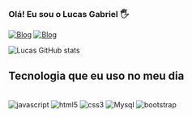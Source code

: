 ### Olá! Eu sou o Lucas Gabriel 🖐️

[![Blog](https://img.shields.io/badge/Instagram-E4405F?style=for-the-badge&logo=instagram&logoColor=white
)](https://www.instagram.com/luk4s.gabriel/)
[![Blog](https://img.shields.io/badge/LinkedIn-0077B5?style=for-the-badge&logo=linkedin&logoColor=white
)](https://www.linkedin.com/in/lucas-gabriel-a1525124b/)

![Lucas GitHub stats](https://github-readme-stats.vercel.app/api?username=DevLuk4s&show_icons=true&theme=dracula)

## Tecnologia que eu uso no meu dia

<div style='display: inline_block'><br/>
  <img align="center" alt="javascript" src="https://img.shields.io/badge/JavaScript-323330?style=for-the-badge&logo=javascript&logoColor=F7DF1E">
  <img align="center" alt="html5" src="https://img.shields.io/badge/HTML5-E34F26?style=for-the-badge&logo=html5&logoColor=white">
  <img align="center" alt="css3" src="https://img.shields.io/badge/CSS3-1572B6?style=for-the-badge&logo=css3&logoColor=white">
  <img align="center" alt="Mysql" src="https://img.shields.io/badge/MySQL-00000F?style=for-the-badge&logo=mysql&logoColor=white">
  <img align="center" alt="bootstrap" src="https://img.shields.io/badge/Bootstrap-563D7C?style=for-the-badge&logo=bootstrap&logoColor=white">
</div>
